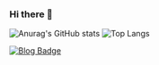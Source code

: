 ### Hi there 👋

![Anurag's GitHub stats](https://github-readme-stats.vercel.app/api?username=KKYHH&theme=codeSTACKr&show_icons=true)
![Top Langs](https://github-readme-stats.vercel.app/api/top-langs/?username=KKYHH&layout=compact&theme=dracula)


[![Blog Badge](http://img.shields.io/badge/-Tech%20blog-black?style=flat-square&logo=github&link=https://shinsangeun.github.io/)](https://velog.io/@kyhh)
